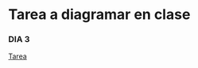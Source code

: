 Tarea a diagramar en clase
==========================

### DIA 3

[Tarea](https://moqups.com/highercomve/AeAsIH3O)
